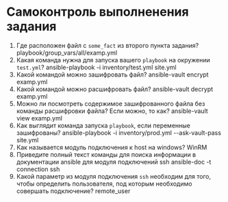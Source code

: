 ﻿# Самоконтроль выполненения задания

1. Где расположен файл с `some_fact` из второго пункта задания?
    playbook/group_vars/all/examp.yml
2. Какая команда нужна для запуска вашего `playbook` на окружении `test.yml`?
    ansible-playbook -i inventory/test.yml site.yml
3. Какой командой можно зашифровать файл?
    ansible-vault encrypt examp.yml
4. Какой командой можно расшифровать файл?
    ansible-vault decrypt examp.yml
5. Можно ли посмотреть содержимое зашифрованного файла без команды расшифровки файла? Если можно, то как?
    ansible-vault view examp.yml
6. Как выглядит команда запуска `playbook`, если переменные зашифрованы?
    ansible-playbook -i inventory/prod.yml --ask-vault-pass site.yml
7. Как называется модуль подключения к host на windows?
    WinRM
8. Приведите полный текст команды для поиска информации в документации ansible для модуля подключений ssh
    ansible-doc -t connection ssh
9. Какой параметр из модуля подключения `ssh` необходим для того, чтобы определить пользователя, под которым необходимо совершать подключение?
    remote_user
